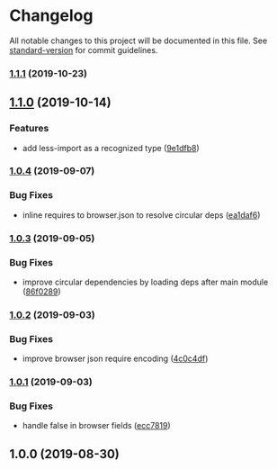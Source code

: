 # Changelog

All notable changes to this project will be documented in this file. See [standard-version](https://github.com/conventional-changelog/standard-version) for commit guidelines.

### [1.1.1](https://github.com/lasso-js/webpack-plugin-browser-json/compare/v1.1.0...v1.1.1) (2019-10-23)

## [1.1.0](https://github.com/lasso-js/webpack-plugin-browser-json/compare/v1.0.4...v1.1.0) (2019-10-14)


### Features

* add less-import as a recognized type ([9e1dfb8](https://github.com/lasso-js/webpack-plugin-browser-json/commit/9e1dfb8))

### [1.0.4](https://github.com/lasso-js/webpack-plugin-browser-json/compare/v1.0.3...v1.0.4) (2019-09-07)


### Bug Fixes

* inline requires to browser.json to resolve circular deps ([ea1daf6](https://github.com/lasso-js/webpack-plugin-browser-json/commit/ea1daf6))

### [1.0.3](https://github.com/lasso-js/webpack-plugin-browser-json/compare/v1.0.2...v1.0.3) (2019-09-05)


### Bug Fixes

* improve circular dependencies by loading deps after main module ([86f0289](https://github.com/lasso-js/webpack-plugin-browser-json/commit/86f0289))

### [1.0.2](https://github.com/lasso-js/webpack-plugin-browser-json/compare/v1.0.1...v1.0.2) (2019-09-03)


### Bug Fixes

* improve browser json require encoding ([4c0c4df](https://github.com/lasso-js/webpack-plugin-browser-json/commit/4c0c4df))

### [1.0.1](https://github.com/lasso-js/webpack-plugin-browser-json/compare/v1.0.0...v1.0.1) (2019-09-03)


### Bug Fixes

* handle false in browser fields ([ecc7819](https://github.com/lasso-js/webpack-plugin-browser-json/commit/ecc7819))

## 1.0.0 (2019-08-30)
